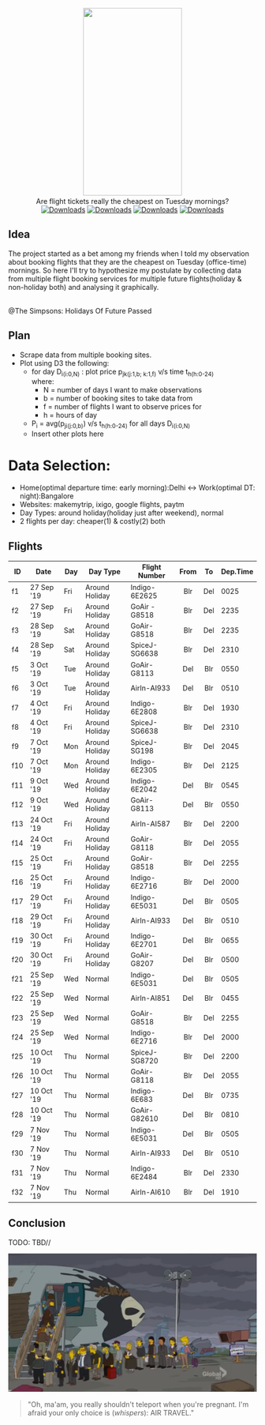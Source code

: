 <p align="center">

<img src="https://vignette.wikia.nocookie.net/gravityfalls/images/8/83/Soos_appearance.png/revision/latest?cb=20150915080601" data-canonical-src="soos" width="200" height="380" />
<br>
Are flight tickets really the cheapest on Tuesday mornings?<br>
<a href="https://github.com/aayush4vedi/Aeroplot"><img src="https://img.shields.io/badge/version-0.1-f39f37" alt="Downloads"></a>
<a href="https://github.com/aayush4vedi/Aeroplot"><img src="https://img.shields.io/badge/Made With-python-1abc9c" alt="Downloads"></a>
<a href="https://github.com/aayush4vedi/Aeroplot"><img src="https://img.shields.io/badge/Made With-D3.js-yellow" alt="Downloads"></a>
<a href="https://github.com/aayush4vedi/Aeroplot"><img src="https://img.shields.io/badge/Made With-<3-red" alt="Downloads"></a>
</p>


## Idea
The project started as a bet among my friends when I told my observation about booking flights that they are the cheapest on Tuesday (office-time) mornings. So here I'll try to hypothesize my postulate by collecting data from multiple flight booking services for multiple future flights(holiday & non-holiday both) and analysing it graphically.

<br>
@The Simpsons: Holidays Of Future Passed

## Plan
* Scrape data from multiple booking sites.
* Plot using D3 the following:
    * for day D<sub>i(i:0,N)</sub> :  plot price p<sub>jk(j:1,b; k:1,f)</sub> v/s time t<sub>h(h:0-24)</sub>
        <br>where: 
        * N = number of days I want to make observations
        * b = number of booking sites to take data from
        * f = number of flights I want to observe prices for
        * h = hours of day
    * P<sub>i</sub> = avg(p<sub>ji(j:0,b)</sub>) v/s t<sub>h(h:0-24)</sub> for all days D<sub>i(i:0,N)</sub>
    * Insert other plots here

# Data Selection:
* Home(optimal departure time: early morning):Delhi <-> Work(optimal DT: night):Bangalore
* Websites: makemytrip, ixigo, google flights, paytm
* Day Types: around holiday(holiday just after weekend), normal
* 2 flights per day: cheaper(1) & costly(2) both

## Flights

| ID  | Date       |  Day  |   Day Type      | Flight Number |  From  |   To   |Dep.Time| 
|---- | -----      |  ---- |---------------  | --------------| :----: | :----: | ------ |
| f1  | 27 Sep '19 |  Fri  | Around Holiday  | Indigo-6E2625 |  Blr   |   Del  | 0025   |
| f2  | 27 Sep '19 |  Fri  | Around Holiday  | GoAir -G8518  |  Blr   |   Del  | 2235   |
| f3  | 28 Sep '19 |  Sat  | Around Holiday  | GoAir- G8518  |  Blr   |   Del  | 2235   |
| f4  | 28 Sep '19 |  Sat  | Around Holiday  | SpiceJ-SG6638 |  Blr   |   Del  | 2310   |
| f5  | 3 Oct '19  |  Tue  | Around Holiday  | GoAir-G8113   |  Del   |   Blr  | 0550   |
| f6  | 3 Oct '19  |  Tue  | Around Holiday  | AirIn-AI933   |  Del   |   Blr  | 0510   |
| f7  | 4 Oct '19  |  Fri  | Around Holiday  | Indigo-6E2808 |  Blr   |   Del  | 1930   |
| f8  | 4 Oct '19  |  Fri  | Around Holiday  | SpiceJ-SG6638 |  Blr   |   Del  | 2310   |
| f9  | 7 Oct '19  |  Mon  | Around Holiday  | SpiceJ-SG198  |  Blr   |   Del  | 2045   |
| f10 | 7 Oct '19  |  Mon  | Around Holiday  | Indigo-6E2305 |  Blr   |   Del  | 2125   |
| f11 | 9 Oct '19  |  Wed  | Around Holiday  | Indigo-6E2042 |  Del   |   Blr  | 0545   |
| f12 | 9 Oct '19  |  Wed  | Around Holiday  | GoAir-G8113   |  Del   |   Blr  | 0550   |
| f13 | 24 Oct '19 |  Fri  | Around Holiday  | AirIn-AI587   |  Blr   |   Del  | 2200   |
| f14 | 24 Oct '19 |  Fri  | Around Holiday  | GoAir-G8118   |  Blr   |   Del  | 2055   |
| f15 | 25 Oct '19 |  Fri  | Around Holiday  | GoAir-G8518   |  Blr   |   Del  | 2255   |
| f16 | 25 Oct '19 |  Fri  | Around Holiday  | Indigo-6E2716 |  Blr   |   Del  | 2000   |
| f17 | 29 Oct '19 |  Fri  | Around Holiday  | Indigo-6E5031 |  Del   |   Blr  | 0505   |
| f18 | 29 Oct '19 |  Fri  | Around Holiday  | AirIn-AI933   |  Del   |   Blr  | 0510   |
| f19 | 30 Oct '19 |  Fri  | Around Holiday  | Indigo-6E2701 |  Del   |   Blr  | 0655   |
| f20 | 30 Oct '19 |  Fri  | Around Holiday  | GoAir-G8207   |  Del   |   Blr  | 0500   |
| f21 | 25 Sep '19 |  Wed  |     Normal      | Indigo-6E5031 |  Del   |   Blr  | 0505   |
| f22 | 25 Sep '19 |  Wed  |     Normal      | AirIn-AI851   |  Del   |   Blr  | 0455   |
| f23 | 25 Sep '19 |  Wed  |     Normal      | GoAir-G8518   |  Blr   |   Del  | 2255   |
| f24 | 25 Sep '19 |  Wed  |     Normal      | Indigo-6E2716 |  Blr   |   Del  | 2000   |
| f25 | 10 Oct '19 |  Thu  |     Normal      | SpiceJ-SG8720 |  Blr   |   Del  | 2200   |
| f26 | 10 Oct '19 |  Thu  |     Normal      | GoAir-G8118   |  Blr   |   Del  | 2055   |
| f27 | 10 Oct '19 |  Thu  |     Normal      | Indigo-6E683  |  Del   |   Blr  | 0735   |
| f28 | 10 Oct '19 |  Thu  |     Normal      | GoAir-G82610  |  Del   |   Blr  | 0810   |
| f29 | 7 Nov '19  |  Thu  |     Normal      | Indigo-6E5031 |  Del   |   Blr  | 0505   |
| f30 | 7 Nov '19  |  Thu  |     Normal      | AirIn-AI933   |  Del   |   Blr  | 0510   |
| f31 | 7 Nov '19  |  Thu  |     Normal      | Indigo-6E2484 |  Blr   |   Del  | 2330   |
| f32 | 7 Nov '19  |  Thu  |     Normal      | AirIn-AI610   |  Blr   |   Del  | 1910   |


## Conclusion
TODO: TBD//
 

![picture alt](./media/future-plane.png)
> "Oh, ma'am, you really shouldn't teleport when you're pregnant. I'm afraid your only choice is (*whispers*): AIR TRAVEL." 